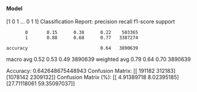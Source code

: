 #### Model
[1 0 1 ... 0 1 1]
Classification Report:
              precision    recall  f1-score   support

           0       0.15      0.38      0.22    503365
           1       0.88      0.68      0.77   3387274

    accuracy                           0.64   3890639
   macro avg       0.52      0.53      0.49   3890639
weighted avg       0.79      0.64      0.70   3890639

Accuracy: 0.642648675448943
Confusion Matrix:
[[ 191182  312183]
 [1078142 2309132]]
Confusion Matrix (%):
[[ 4.91389718  8.02395185]
 [27.71118061 59.35097037]]
